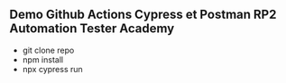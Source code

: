 ## Demo Github Actions Cypress et Postman RP2 Automation Tester Academy

- git clone repo
- npm install
- npx cypress run
